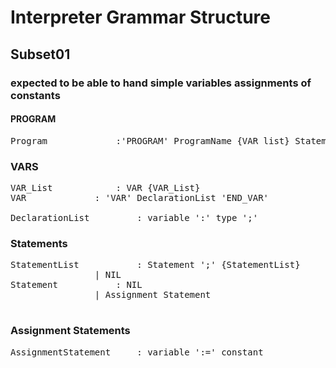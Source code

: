 #  Interpreter Grammar Structure
## Subset01
### expected to be able to hand simple variables assignments of constants


#### PROGRAM 
<pre>
Program				:'PROGRAM' ProgramName {VAR_list} StatementList 'END_PROGRAM'
</pre>


### VARS
<pre>
VAR_List			: VAR {VAR_List} 
VAR				: 'VAR' DeclarationList 'END_VAR'
								
DeclarationList			: variable ':' type ';'
</pre>	



### Statements
<pre>
StatementList			: Statement ';' {StatementList}
				| NIL
Statement			: NIL
				| Assignment Statement

</pre>


### Assignment Statements
<pre>
AssignmentStatement		: variable ':=' constant
</pre>


